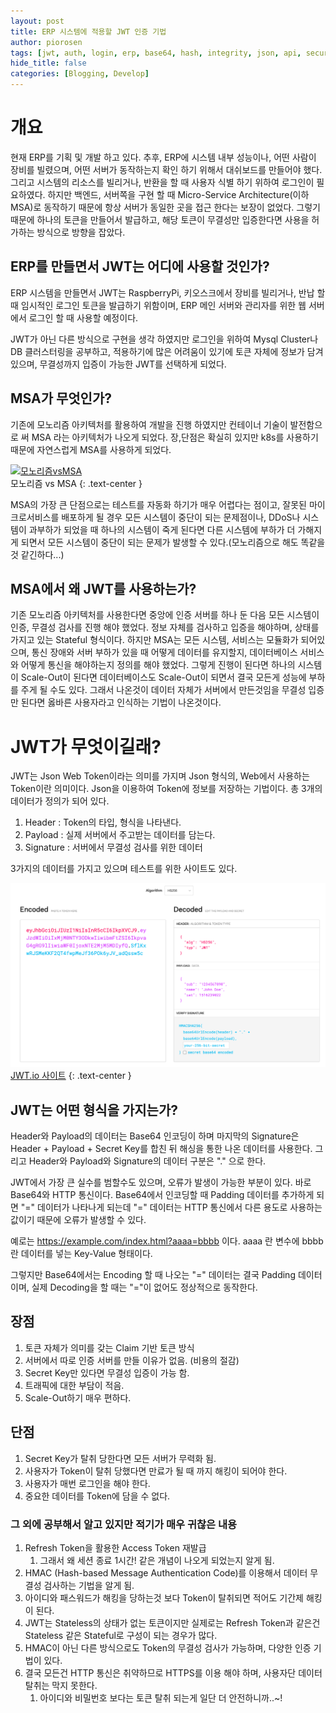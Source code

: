 ```yaml
---
layout: post
title: ERP 시스템에 적용할 JWT 인증 기법
author: piorosen
tags: [jwt, auth, login, erp, base64, hash, integrity, json, api, security, hmac, msa, k8s]
hide_title: false
categories: [Blogging, Develop]
---
```


# 개요
현재 ERP를 기획 및 개발 하고 있다. 추후, ERP에 시스템 내부 성능이나, 어떤 사람이 장비를 빌렸으며, 어떤 서버가 동작하는지 확인 하기 위해서 대쉬보드를 만들어야 했다. 그리고 시스템의 리소스를 빌리거나, 반환을 할 때 사용자 식별 하기 위하여 로그인이 필요하였다. 하지만 백엔드, 서버쪽을 구현 할 때 Micro-Service Architecture(이하 MSA)로 동작하기 때문에 항상 서버가 동일한 곳을 접근 한다는 보장이 없었다. 그렇기 때문에 하나의 토큰을 만들어서 발급하고, 해당 토큰이 무결성만 입증한다면 사용을 허가하는 방식으로 방향을 잡았다.

## ERP를 만들면서 JWT는 어디에 사용할 것인가?

ERP 시스템을 만들면서 JWT는 RaspberryPi, 키오스크에서 장비를 빌리거나, 반납 할 때 임시적인 로그인 토큰을 발급하기 위함이며, ERP 메인 서버와 관리자를 위한 웹 서버에서 로그인 할 때 사용할 예정이다.

JWT가 아닌 다른 방식으로 구현을 생각 하였지만 로그인을 위하여 Mysql Cluster나 DB 클러스터링을 공부하고, 적용하기에 많은 어려움이 있기에 토큰 자체에 정보가 담겨있으며, 무결성까지 입증이 가능한 JWT를 선택하게 되었다.

## MSA가 무엇인가?

기존에 모노리즘 아키텍처를 활용하여 개발을 진행 하였지만 컨테이너 기술이 발전함으로 써 MSA 라는 아키텍처가 나오게 되었다. 장,단점은 확실히 있지만 k8s를 사용하기 때문에 자연스럽게 MSA를 사용하게 되었다.

[![모노리즘vsMSA](https://kr.tmaxsoft.com/upload/imgs/xfree/2019/201907/IMG_154044.png)](https://kr.tmaxsoft.com/info/storyTView.do?seq=345)<br>모노리즘 vs MSA
{: .text-center }

MSA의 가장 큰 단점으로는 테스트를 자동화 하기가 매우 어렵다는 점이고, 잘못된 마이크로서비스를 배포하게 될 경우 모든 시스템이 중단이 되는 문제점이나, DDoS나 시스템이 과부하가 되었을 때 하나의 시스템이 죽게 된다면 다른 시스템에 부하가 더 가해지게 되면서 모든 시스템이 중단이 되는 문제가 발생할 수 있다.(모노리즘으로 해도 똑같을것 같긴하다...)

## MSA에서 왜 JWT를 사용하는가?

기존 모노리즘 아키텍처를 사용한다면 중앙에 인증 서버를 하나 둔 다음 모든 시스템이 인증, 무결성 검사를 진행 해야 했었다. 정보 자체를 검사하고 입증을 해야하며, 상태를 가지고 있는 Stateful 형식이다. 하지만 MSA는 모든 시스템, 서비스는 모듈화가 되어있으며, 통신 장애와 서버 부하가 있을 때 어떻게 데이터를 유지할지, 데이터베이스 서비스와 어떻게 통신을 해야하는지 정의를 해야 했었다. 그렇게 진행이 된다면 하나의 시스템이 Scale-Out이 된다면 데이터베이스도 Scale-Out이 되면서 결국 모든게 성능에 부하를 주게 될 수도 있다. 그래서 나온것이 데이터 자체가 서버에서 만든것임을 무결성 입증만 된다면 옳바른 사용자라고 인식하는 기법이 나온것이다.

# JWT가 무엇이길래?

JWT는 Json Web Token이라는 의미를 가지며 Json 형식의, Web에서 사용하는 Token이란 의미이다. Json을 이용하여 Token에 정보를 저장하는 기법이다. 총 3개의 데이터가 정의가 되어 있다.

1. Header : Token의 타입, 형식을 나타낸다.
2. Payload : 실제 서버에서 주고받는 데이터를 담는다.
3. Signature : 서버에서 무결성 검사를 위한 데이터

3가지의 데이터를 가지고 있으며 테스트를 위한 사이트도 있다.

[![JWT 사이트 테스트](/assets/img/post/2021-11-14-jwt.png)<br>JWT.io 사이트](https://jwt.io/)
{: .text-center }

## JWT는 어떤 형식을 가지는가?

Header와 Payload의 데이터는 Base64 인코딩이 하며 마지막의 Signature은 Header + Payload + Secret Key를 합친 뒤 해싱을 통한 나온 데이터를 사용한다. 그리고 Header와 Payload와 Signature의 데이터 구분은 "." 으로 한다.

JWT에서 가장 큰 실수를 범할수도 있으며, 오류가 발생이 가능한 부분이 있다. 바로 Base64와 HTTP 통신이다. Base64에서 인코딩할 때 Padding 데이터를 추가하게 되면 "=" 데이터가 나타나게 되는데 "=" 데이터는 HTTP 통신에서 다른 용도로 사용하는 값이기 때문에 오류가 발생할 수 있다. 

예로는 https://example.com/index.html?aaaa=bbbb 이다. aaaa 란 변수에 bbbb란 데이터를 넣는 Key-Value 형태이다.

그렇지만 Base64에서는 Encoding 할 때 나오는 "=" 데이터는 결국 Padding 데이터이며, 실제 Decoding을 할 때는 "="이 없어도 정상적으로 동작한다. 

## 장점

1. 토큰 자체가 의미를 갖는 Claim 기반 토큰 방식
2. 서버에서 따로 인증 서버를 만들 이유가 없음. (비용의 절감)
3. Secret Key만 있다면 무결성 입증이 가능 함.
4. 트래픽에 대한 부담이 적음.
5. Scale-Out하기 매우 편하다.

## 단점

1. Secret Key가 탈취 당한다면 모든 서버가 무력화 됨.
2. 사용자가 Token이 탈취 당했다면 만료가 될 때 까지 해킹이 되어야 한다.
3. 사용자가 매번 로그인을 해야 한다.
4. 중요한 데이터를 Token에 담을 수 없다.

### 그 외에 공부해서 알고 있지만 적기가 매우 귀찮은 내용

1. Refresh Token을 활용한 Access Token 재발급
   1. 그래서 왜 세션 종료 1시간! 같은 개념이 나오게 되었는지 알게 됨.
2. HMAC (Hash-based Message Authentication Code)를 이용해서 데이터 무결성 검사하는 기법을 알게 됨.
3. 아이디와 패스워드가 해킹을 당하는것 보다 Token이 탈취되면 적어도 기간제 해킹이 된다.
4. JWT는 Stateless의 상태가 없는 토큰이지만 실제로는 Refresh Token과 같은건 Stateless 같은 Stateful로 구성이 되는 경우가 많다. 
5. HMAC이 아닌 다른 방식으로도 Token의 무결성 검사가 가능하며, 다양한 인증 기법이 있다.
6. 결국 모든건 HTTP 통신은 취약하므로 HTTPS를 이용 해야 하며, 사용자단 데이터 탈취는 막지 못한다.
   1. 아이디와 비밀번호 보다는 토큰 탈취 되는게 일단 더 안전하니까..~!